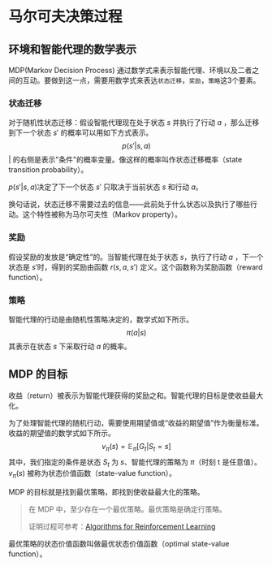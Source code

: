 # 马尔可夫决策过程

## 环境和智能代理的数学表示

MDP(Markov Decision Process) 通过数学式来表示智能代理、环境以及二者之间的互动。要做到这一点，需要用数学式来表达`状态迁移`，`奖励`，`策略`这3个要素。

### 状态迁移

对于随机性状态迁移：假设智能代理现在处于状态 $s$ 并执行了行动 $a$ ，那么迁移到下一个状态 $s'$ 的概率可以用如下方式表示。
$$
p(s'| s, a)
$$
$|$ 的右侧是表示"条件"的概率变量。像这样的概率叫作状态迁移概率（state transition probability）。

$p(s' | s, a)$决定了下一个状态 $s'$ 只取决于当前状态 $s$ 和行动 $a$。

换句话说，状态迁移不需要过去的信息——此前处于什么状态以及执行了哪些行动。这个特性被称为马尔可夫性（Markov property）。

### 奖励

假设奖励的发放是“确定性”的。当智能代理在处于状态 $s$，执行了行动 $a$ ，下一个状态是 $s'$时，得到的奖励由函数 $r(s, a, s')$ 定义。这个函数称为奖励函数（reward function）。

### 策略

智能代理的行动是由随机性策略决定的，数学式如下所示。
$$
π(a|s)
$$
其表示在状态 $s$ 下采取行动 $a$ 的概率。

## MDP 的目标

收益（return）被表示为智能代理获得的奖励之和。智能代理的目标是使收益最大化。

为了处理智能代理的随机行动，需要使用期望值或“收益的期望值”作为衡量标准。收益的期望值的数学式如下所示。
$$
v_{\pi}(s) = \mathbb{E}_{\pi} [G_t | S_t = s]
$$
其中，我们指定的条件是状态 $S_t$ 为 $s$、智能代理的策略为 $\pi$（时刻 t 是任意值）。$v_{\pi}(s)$ 被称为状态价值函数（state-value function）。

MDP 的目标就是找到最优策略，即找到使收益最大化的策略。

> 在 MDP 中，至少存在一个最优策略。最优策略是确定行策略。
>
> 证明过程可参考：[Algorithms for Reinforcement Learning](https://sites.ualberta.ca/~szepesva/papers/RLAlgsInMDPs.pdf)

最优策略的状态价值函数叫做最优状态价值函数（optimal state-value function）。

